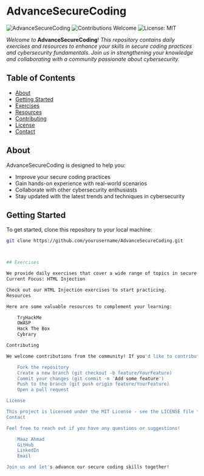 # AdvanceSecureCoding

![AdvanceSecureCoding](https://img.shields.io/badge/Cybersecurity-Advanced-blue.svg) 
![Contributions Welcome](https://img.shields.io/badge/Contributions-Welcome-brightgreen.svg) 
![License: MIT](https://img.shields.io/badge/License-MIT-yellow.svg)

*Welcome to* **AdvanceSecureCoding**! *This repository contains daily exercises and resources to enhance your skills in secure coding practices and cybersecurity fundamentals. Join us in strengthening your knowledge and collaborating with a community passionate about cybersecurity.*

## Table of Contents

- [About](#about)
- [Getting Started](#getting-started)
- [Exercises](#exercises)
- [Resources](#resources)
- [Contributing](#contributing)
- [License](#license)
- [Contact](#contact)

## About

AdvanceSecureCoding is designed to help you:
- Improve your secure coding practices
- Gain hands-on experience with real-world scenarios
- Collaborate with other cybersecurity enthusiasts
- Stay updated with the latest trends and techniques in cybersecurity

## Getting Started

To get started, clone this repository to your local machine:

```bash
git clone https://github.com/yourusername/AdvanceSecureCoding.git



## Exercises

We provide daily exercises that cover a wide range of topics in secure coding and cybersecurity. Each exercise is designed to be challenging yet achievable, helping you build a solid foundation in cybersecurity.
Current Focus: HTML Injection

Check out our HTML Injection exercises to start practicing.
Resources

Here are some valuable resources to complement your learning:

    TryHackMe
    OWASP
    Hack The Box
    Cybrary

Contributing

We welcome contributions from the community! If you'd like to contribute, please follow these steps:

    Fork the repository
    Create a new branch (git checkout -b feature/YourFeature)
    Commit your changes (git commit -m 'Add some feature')
    Push to the branch (git push origin feature/YourFeature)
    Open a pull request

License

This project is licensed under the MIT License - see the LICENSE file for details.
Contact

Feel free to reach out if you have any questions or suggestions!

    Maaz Ahmad
    GitHub
    LinkedIn
    Email

Join us and let's advance our secure coding skills together!
